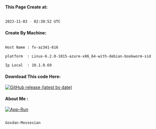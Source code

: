 
   
#### This Page Create at:

```bash

2023-11-03 - 02:30:52 UTC

```

#### Create By Machine:

```bash

Host Name : fv-az341-616

platform  : Linux-6.2.0-1015-azure-x86_64-with-debian-bookworm-sid

Ip Local  : 10.1.0.69

```
#### Download This code Here:

[![GitHub release (latest by date)](https://img.shields.io/github/v/release/Gosdan-Movsesian/Gosdan?style=for-the-badge&label=Download)](https://github.com/Gosdan-Movsesian/Gosdan/releases) 

</p> 

#### About Me :

[![App-Run](https://github.com/Gosdan-Movsesian/Gosdan/actions/workflows/App-Run.yml/badge.svg)](https://github.com/Gosdan-Movsesian/Gosdan/actions/workflows/App-Run.yml)

```bash

Gosdan-Movsesian

```

